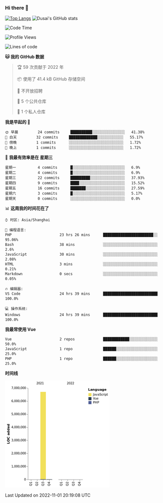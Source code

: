 ### Hi there 👋

<!--
**SQSora/SQSora** is a ✨ _special_ ✨ repository because its `README.md` (this file) appears on your GitHub profile.

Here are some ideas to get you started:

- 🔭 I’m currently working on ...
- 🌱 I’m currently learning ...
- 👯 I’m looking to collaborate on ...
- 🤔 I’m looking for help with ...
- 💬 Ask me about ...
- 📫 How to reach me: ...
- 😄 Pronouns: ...
- ⚡ Fun fact: ...
-->
[![Top Langs](https://github-readme-stats.vercel.app/api/top-langs/?username=anuraghazra&layout=compact)](https://github.com/anuraghazra/github-readme-stats)
![Dusai's GitHub stats](https://github-readme-stats.vercel.app/api?username=SQSora&show_icons=true&include_all_commits=true&bg_color=90,FF6699,DDA0DD,66FFFF&locale=cn&icon_color=00FFFF&title_color=54FF9F&text_color=00FFFF&card_width=14)

<!--START_SECTION:waka-->
![Code Time](http://img.shields.io/badge/Code%20Time-670%20hrs%2030%20mins-blue)

![Profile Views](http://img.shields.io/badge/%E4%B8%AA%E4%BA%BA%E8%B5%84%E6%96%99%E8%A7%82%E7%9C%8B%E6%AC%A1%E6%95%B0-0-blue)

![Lines of code](https://img.shields.io/badge/%E4%BB%8E%E3%80%8CHello%20World%E3%80%8D%E8%B5%B7%E6%88%91%E5%B7%B2%E7%BB%8F%E5%86%99%E4%BA%86-7%20Million%20%E8%A1%8C%E4%BB%A3%E7%A0%81-blue)

**🐱 我的 GitHub 数据** 

> 🏆 59 次贡献于 2022 年
 > 
> 📦  使用了 41.4 kB GitHub 存储空间 
 > 
> 🚫 不开放招聘
 > 
> 📜 5 个公共仓库 
 > 
> 🔑 1 个私人仓库 
 > 
**我是早起的 🐤** 

```text
🌞 早晨         24 commits     ██████████░░░░░░░░░░░░░░░   41.38% 
🌆 白天         32 commits     █████████████░░░░░░░░░░░░   55.17% 
🌃 傍晚         1 commits      ░░░░░░░░░░░░░░░░░░░░░░░░░   1.72% 
🌙 晚上         1 commits      ░░░░░░░░░░░░░░░░░░░░░░░░░   1.72%

```
📅 **我最有效率是在 星期三** 

```text
星期一          4 commits      █░░░░░░░░░░░░░░░░░░░░░░░░   6.9% 
星期二          4 commits      █░░░░░░░░░░░░░░░░░░░░░░░░   6.9% 
星期三          22 commits     █████████░░░░░░░░░░░░░░░░   37.93% 
星期四          9 commits      ████░░░░░░░░░░░░░░░░░░░░░   15.52% 
星期五          16 commits     ███████░░░░░░░░░░░░░░░░░░   27.59% 
星期六          3 commits      █░░░░░░░░░░░░░░░░░░░░░░░░   5.17% 
星期天          0 commits      ░░░░░░░░░░░░░░░░░░░░░░░░░   0.0%

```


📊 **这周我的时间花在了** 

```text
⌚︎ 时区: Asia/Shanghai

💬 编程语言: 
PHP                      23 hrs 26 mins      ███████████████████████░░   95.06% 
Bash                     38 mins             ░░░░░░░░░░░░░░░░░░░░░░░░░   2.6% 
JavaScript               30 mins             ░░░░░░░░░░░░░░░░░░░░░░░░░   2.08% 
HTML                     3 mins              ░░░░░░░░░░░░░░░░░░░░░░░░░   0.21% 
Markdown                 0 secs              ░░░░░░░░░░░░░░░░░░░░░░░░░   0.05%

🔥 编辑器: 
VS Code                  24 hrs 39 mins      █████████████████████████   100.0%

💻 操作系统: 
Windows                  24 hrs 39 mins      █████████████████████████   100.0%

```

**我最常使用 Vue** 

```text
Vue                      2 repos             ████████████░░░░░░░░░░░░░   50.0% 
JavaScript               1 repo              ██████░░░░░░░░░░░░░░░░░░░   25.0% 
PHP                      1 repo              ██████░░░░░░░░░░░░░░░░░░░   25.0%

```


**时间线**

![Chart not found](https://raw.githubusercontent.com/SQSora/SQSora/main/charts/bar_graph.png) 


 Last Updated on 2022-11-01 20:19:08 UTC
<!--END_SECTION:waka-->
